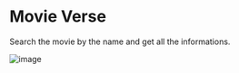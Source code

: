 # Movie Verse

Search the movie by the name and get all the informations.

![image](https://user-images.githubusercontent.com/51444484/187652661-f1b65864-76f3-463d-bbb0-93ca5b2f93f4.png)
